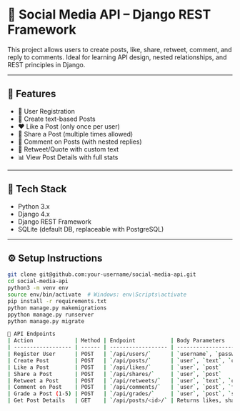 # 🧵 Social Media API – Django REST Framework

This project allows users to create posts, like, share, retweet, comment, and reply to comments. Ideal for learning API design, nested relationships, and REST principles in Django.

---

## 📌 Features

- 🔐 User Registration
- 📝 Create text-based Posts
- ❤️ Like a Post (only once per user)
- 🔁 Share a Post (multiple times allowed)
- 💬 Comment on Posts (with nested replies)
- 🔄 Retweet/Quote with custom text
- 📊 View Post Details with full stats

---

## 🚀 Tech Stack

- Python 3.x
- Django 4.x
- Django REST Framework
- SQLite (default DB, replaceable with PostgreSQL)

---

## ⚙️ Setup Instructions


```bash
git clone git@github.com:your-username/social-media-api.git
cd social-media-api
python3 -m venv env
source env/bin/activate  # Windows: env\Scripts\activate
pip install -r requirements.txt
python manage.py makemigrations
ppython manage.py runserver
python manage.py migrate

🧪 API Endpoints
| Action             | Method | Endpoint           | Body Parameters                                               |
| ------------------ | ------ | ------------------ | ------------------------------------------------------------- |
| Register User      | POST   | `/api/users/`      | `username`, `password`                                        |
| Create Post        | POST   | `/api/posts/`      | `user`, `text`, `original_post?`                              |
| Like a Post        | POST   | `/api/likes/`      | `user`, `post`                                                |
| Share a Post       | POST   | `/api/shares/`     | `user`, `post`                                                |
| Retweet a Post     | POST   | `/api/retweets/`   | `user`, `text`, `original_post`                               |
| Comment on Post    | POST   | `/api/comments/`   | `user`, `post`, `text`, `parent?`                             |
| Grade a Post (1-5) | POST   | `/api/grades/`     | `user`, `post`, `score (1-5)`                                 |
| Get Post Details   | GET    | `/api/posts/<id>/` | Returns likes, shares, retweets, comments, replies, avg grade |
